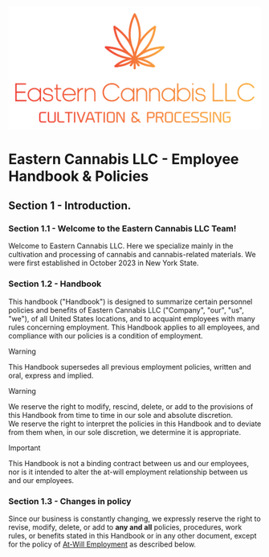 ![Eastern Cannabis LLC Banner](/assets/colorbanner.png)

# Eastern Cannabis LLC - Employee Handbook & Policies

## Section 1 - Introduction.

### Section 1.1 - Welcome to the Eastern Cannabis LLC Team!

Welcome to Eastern Cannabis LLC. Here we specialize mainly in the cultivation
and processing of cannabis and cannabis-related materials. We were first established in 
October 2023 in New York State. <br />

### Section 1.2 - Handbook

This handbook ("Handbook") is designed to summarize certain personnel policies and benefits of Eastern Cannabis LLC ("Company", "our", "us", "we"), of all
United States locations, and to acquaint employees with many rules concerning employment. This Handbook applies to all employees, and compliance with our policies is a condition of employment. <br />

> [!WARNING]
> This Handbook supersedes all previous employment policies, written and oral, express and implied.

> [!WARNING]
> We reserve the right to modify, rescind, delete, or add to the provisions of this Handbook from time to time in our sole and absolute discretion. <br />
> We reserve the right to interpret the policies in this Handbook and to deviate from them when, in our sole discretion, we determine it is appropriate.

> [!IMPORTANT]
> This Handbook is not a binding contract between us and our employees, nor is it intended to alter the at-will employment relationship between us and our employees.

### Section 1.3 - Changes in policy

Since our business is constantly changing, we expressly reserve the right to revise, modify, delete, or add to **any and all** policies, procedures, work rules, or benefits stated in this Handbook or in any other document, except for the policy of
[At-Will Employment]() as described below. <br />
